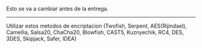 Esto se va a cambiar antes de la entrega.
______________________________________________
Utilizar estos metodos de encriptacion
(Twofish, Serpent, AES(Rijindael), Camellia, Salsa20, ChaCha20, Blowfish, CAST5, Kuznyechik, RC4, DES, 3DES, Skipjack, Safer, IDEA)
